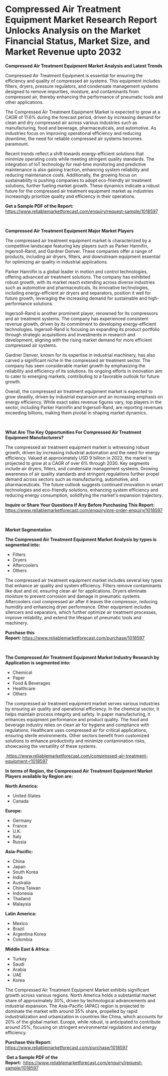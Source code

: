 <p><h1>Compressed Air Treatment Equipment Market Research Report Unlocks Analysis on the Market Financial Status, Market Size, and Market Revenue upto 2032</h1></p><p><strong>Compressed Air Treatment Equipment Market Analysis and Latest Trends</strong></p>
<p><p>Compressed Air Treatment Equipment is essential for ensuring the efficiency and quality of compressed air systems. This equipment includes filters, dryers, pressure regulators, and condensate management systems designed to remove impurities, moisture, and contaminants from compressed air, thereby enhancing the performance of pneumatic tools and other applications.</p><p>The Compressed Air Treatment Equipment Market is expected to grow at a CAGR of 11.6% during the forecast period, driven by increasing demand for clean and dry compressed air across various industries such as manufacturing, food and beverage, pharmaceuticals, and automotive. As industries focus on improving operational efficiency and reducing downtime, the need for reliable compressed air systems becomes paramount. </p><p>Recent trends reflect a shift towards energy-efficient solutions that minimize operating costs while meeting stringent quality standards. The integration of IoT technology for real-time monitoring and predictive maintenance is also gaining traction, enhancing system reliability and reducing maintenance costs. Additionally, the growing focus on sustainability is pushing companies to adopt eco-friendly air treatment solutions, further fueling market growth. These dynamics indicate a robust future for the compressed air treatment equipment market as industries increasingly prioritize quality and efficiency in their operations.</p></p>
<p><strong>Get a Sample PDF of the Report:&nbsp;</strong> <a href="https://www.reliablemarketforecast.com/enquiry/request-sample/1018597?utm_campaign=1140&utm_medium=2&utm_source=Github&utm_content=ia&utm_term=17042025&utm_id=compressed-air-treatment-equipment">https://www.reliablemarketforecast.com/enquiry/request-sample/1018597</a></p>
<p>&nbsp;</p>
<p><strong>Compressed Air Treatment Equipment Major Market Players</strong></p>
<p><p>The compressed air treatment equipment market is characterized by a competitive landscape featuring key players such as Parker Hannifin, Ingersoll-Rand, and Gardner Denver. These companies offer a range of products, including air dryers, filters, and downstream equipment essential for optimizing air quality in industrial applications.</p><p>Parker Hannifin is a global leader in motion and control technologies, offering advanced air treatment solutions. The company has exhibited robust growth, with its market reach extending across diverse industries such as automotive and pharmaceuticals. Its innovative technologies, including energy-efficient air dryers and separators, position it well for future growth, leveraging the increasing demand for sustainable and high-performance solutions.</p><p>Ingersoll-Rand is another prominent player, renowned for its compressors and air treatment systems. The company has experienced consistent revenue growth, driven by its commitment to developing energy-efficient technologies. Ingersoll-Rand is focusing on expanding its product portfolio through strategic acquisitions and investments in research and development, aligning with the rising market demand for more efficient compressed air systems.</p><p>Gardner Denver, known for its expertise in industrial machinery, has also carved a significant niche in the compressed air treatment sector. The company has seen considerable market growth by emphasizing the reliability and efficiency of its solutions. Its ongoing efforts in innovation aim to cater to emerging markets, contributing to a favorable outlook for future growth.</p><p>Overall, the compressed air treatment equipment market is expected to grow steadily, driven by industrial expansion and an increasing emphasis on energy efficiency. While exact sales revenue figures vary, top players in the sector, including Parker Hannifin and Ingersoll-Rand, are reporting revenues exceeding billions, making them pivotal in shaping market dynamics.</p></p>
<p>&nbsp;</p>
<p><strong>What Are The Key Opportunities For Compressed Air Treatment Equipment Manufacturers?</strong></p>
<p><p>The compressed air treatment equipment market is witnessing robust growth, driven by increasing industrial automation and the need for energy efficiency. Valued at approximately USD 9 billion in 2022, the market is projected to grow at a CAGR of over 6% through 2030. Key segments include air dryers, filters, and condensate management systems. Growing awareness of air quality standards and stringent regulations further propel demand across sectors such as manufacturing, automotive, and pharmaceuticals. The future outlook suggests continued innovation in smart technologies and eco-friendly solutions, enhancing system efficiency and reducing energy consumption, solidifying the market's expansion trajectory.</p></p>
<p><strong>Inquire or Share Your Questions If Any Before Purchasing This Report:</strong> <a href="https://www.reliablemarketforecast.com/enquiry/pre-order-enquiry/1018597?utm_campaign=1140&utm_medium=2&utm_source=Github&utm_content=ia&utm_term=17042025&utm_id=compressed-air-treatment-equipment">https://www.reliablemarketforecast.com/enquiry/pre-order-enquiry/1018597</a></p>
<p>&nbsp;</p>
<p><strong>Market Segmentation</strong></p>
<p><strong>The Compressed Air Treatment Equipment Market Analysis by types is segmented into:</strong></p>
<p><ul><li>Filters</li><li>Dryers</li><li>Aftercoolers</li><li>Others</li></ul></p>
<p><p>The compressed air treatment equipment market includes several key types that enhance air quality and system efficiency. Filters remove contaminants like dust and oil, ensuring clean air for applications. Dryers eliminate moisture to prevent corrosion and damage in pneumatic systems. Aftercoolers cool compressed air after it leaves the compressor, reducing humidity and enhancing dryer performance. Other equipment includes silencers and separators, which further optimize air treatment processes, improve reliability, and extend the lifespan of pneumatic tools and machinery.</p></p>
<p><strong>Purchase this Report:&nbsp;</strong><a href="https://www.reliablemarketforecast.com/purchase/1018597?utm_campaign=1140&utm_medium=2&utm_source=Github&utm_content=ia&utm_term=17042025&utm_id=compressed-air-treatment-equipment">https://www.reliablemarketforecast.com/purchase/1018597</a></p>
<p>&nbsp;</p>
<p><strong>The Compressed Air Treatment Equipment Market Industry Research by Application is segmented into:</strong></p>
<p><ul><li>Chemical</li><li>Paper</li><li>Food & Beverages</li><li>Healthcare</li><li>Others</li></ul></p>
<p><p>The compressed air treatment equipment market serves various industries by ensuring air quality and operational efficiency. In the chemical sector, it helps maintain process integrity and safety. In paper manufacturing, it enhances equipment performance and product quality. The food and beverage industry relies on clean air for hygiene and compliance with regulations. Healthcare uses compressed air for critical applications, ensuring sterile environments. Other sectors benefit from customized solutions to enhance productivity and minimize contamination risks, showcasing the versatility of these systems.</p></p>
<p><a href="https://www.reliablemarketforecast.com/compressed-air-treatment-equipment-r1018597?utm_campaign=1140&utm_medium=2&utm_source=Github&utm_content=ia&utm_term=17042025&utm_id=compressed-air-treatment-equipment">&nbsp;https://www.reliablemarketforecast.com/compressed-air-treatment-equipment-r1018597</a></p>
<p><strong>In terms of Region, the Compressed Air Treatment Equipment Market Players available by Region are:</strong></p>
<p>
    <p> <strong> North America: </strong>
        <ul>
            <li>United States</li>
            <li>Canada</li>
        </ul>
        </p> 
    <p> <strong> Europe: </strong>
        <ul>
            <li>Germany</li>
            <li>France</li>
            <li>U.K.</li>
            <li>Italy</li>
            <li>Russia</li>
        </ul>
        </p> 
    <p> <strong> Asia-Pacific: </strong>
        <ul>
            <li>China</li>
            <li>Japan</li>
            <li>South Korea</li>
            <li>India</li>
            <li>Australia</li>
            <li>China Taiwan</li>
            <li>Indonesia</li>
            <li>Thailand</li>
            <li>Malaysia</li>
        </ul>
        </p> 
    <p> <strong> Latin America: </strong>
        <ul>
            <li>Mexico</li>
            <li>Brazil</li>
            <li>Argentina Korea</li>
            <li>Colombia</li>
        </ul>
        </p> 
    <p> <strong> Middle East & Africa: </strong>
        <ul>
            <li>Turkey</li>
            <li>Saudi</li>
            <li>Arabia</li>
            <li>UAE</li>
            <li>Korea</li>
        </ul>
    </p>
    </p>
<p><p>The Compressed Air Treatment Equipment Market exhibits significant growth across various regions. North America holds a substantial market share of approximately 30%, driven by technological advancements and industrial expansion. The Asia-Pacific (APAC) region is projected to dominate the market with around 35% share, propelled by rapid industrialization and urbanization in countries like China, which accounts for 20% of the global market. Europe, while robust, is anticipated to contribute around 25%, focusing on stringent environmental regulations and energy efficiency.</p></p>
<p><strong>Purchase this Report: </strong><a href="https://www.reliablemarketforecast.com/purchase/1018597?utm_campaign=1140&utm_medium=2&utm_source=Github&utm_content=ia&utm_term=17042025&utm_id=compressed-air-treatment-equipment">https://www.reliablemarketforecast.com/purchase/1018597</a></p>
<p>&nbsp;<strong>Get a Sample PDF of the Report:&nbsp;&nbsp;</strong><a href="https://www.reliablemarketforecast.com/enquiry/request-sample/1018597?utm_campaign=1140&utm_medium=2&utm_source=Github&utm_content=ia&utm_term=17042025&utm_id=compressed-air-treatment-equipment">https://www.reliablemarketforecast.com/enquiry/request-sample/1018597</a></p>
<p><strong></strong></p>
<p><p></p><p></p><p></p></p>